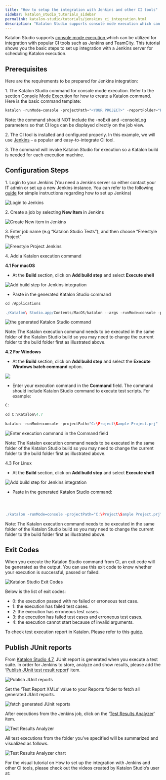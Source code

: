 ```yaml
---
title: "How to setup the integration with Jenkins and other CI tools"
sidebar: katalon_studio_tutorials_sidebar
permalink: katalon-studio/tutorials/jenskins_ci_integration.html
description: "Katalon Studio supports console mode execution which can be utilized for integration with popular CI tools such as Jenkins and TeamCity."
---
```

[](#)

Katalon Studio supports [console mode execution ](https://docs.katalon.com/display/KD/Console+Mode+Execution)which can be utilized for integration with popular CI tools such as Jenkins and TeamCity. This tutorial shows you the basic steps to set up integration with a Jenkins server for scheduling Katalon execution.

**Prerequisites**
-----------------

Here are the requirements to be prepared for Jenkins integration:

1. The Katalon Studio command for console mode execution. Refer to the section [Console Mode Execution](https://docs.katalon.com/display/KD/Console+Mode+Execution) for how to create a Katalon command. Here is the basic command template:

```groovy
katalon -runMode=console -projectPath="<YOUR PROJECT>" -reportFolder="Reports" -reportFileName="report" -retry=0 -testSuitePath=<YOUR TEST SUITE PATH> -browserType="Chrome"

```

Note: the command should NOT include the -noExit and -consoleLog parameters so that CI logs can be displayed directly on the job view.

2\. The CI tool is installed and configured properly. In this example, we will use [Jenkins](https://jenkins.io/) – a popular and easy-to-integrate CI tool.

3\. The command will invoke Katalon Studio for execution so a Katalon build is needed for each execution machine.

**Configuration Steps**
-----------------------

1\. Login to your Jenkins (You need a Jenkins server so either contact your IT admin or set up a new Jenkins instance. You can refer to the following [guide](https://www.tutorialspoint.com/jenkins/jenkins_tomcat_setup.htm) for simple instructions regarding how to set up Jenkins)

![Login to Jenkins](../../images/katalon-studio/tutorials/jenskins_ci_integration/1.-Katalon-Jenkins.png)

2\. Create a job by selecting **New Item** in Jenkins

![Create New item in Jenkins](../../images/katalon-studio/tutorials/jenskins_ci_integration/2.-Katalon-Jenkins-new-item.png)

3\. Enter job name (e.g “Katalon Studio Tests”), and then choose “Freestyle Project”

![Freestyle Project Jenkins](../../images/katalon-studio/tutorials/jenskins_ci_integration/3.-Katalon-Jenskin-Freestyle-projectpng.png)

4\. Add a Katalon execution command

**4.1 For macOS**

*   At the **Build** section, click on **Add build step** and select **Execute shell**

![Add build step for Jenkins integration](../../images/katalon-studio/tutorials/jenskins_ci_integration/4.-Katalon-macOS.png)

*   Paste in the generated Katalon Studio command

```groovy
cd /Applications
 
./Katalon\ Studio.app/Contents/MacOS/katalon --args -runMode=console -projectPath="/Users/admin/Katalon Studio/Samples/Sample Project.prj" -reportFolder="Reports" -reportFileName="report" -retry=0 -testSuitePath="Test Suites/TS_RegressionTest" -browserType="Chrome"

```

![the generated Katalon Studio command](../../images/katalon-studio/tutorials/jenskins_ci_integration/5.-Katalon-execute-shell.png)

Note: The Katalon execution command needs to be executed in the same folder of the Katalon Studio build so you may need to change the current folder to the build folder first as illustrated above.

**4.2 For Windows**

*   At the **Build** section, click on **Add build step** and select the **Execute Windows batch command** option.

![](../../images/katalon-studio/tutorials/jenskins_ci_integration/6.-Katalon-Windows-command.png)

*   Enter your execution command in the **Command** field. The command should include Katalon Studio command to execute test scripts. For example:

```groovy
C:
 
cd C:\Katalon\4.7
 
katalon -runMode=console -projectPath="C:\Project\Sample Project.prj" -reportFolder="Reports" -reportFileName="report" -retry=0 -testSuitePath="Test Suites/TS_RegressionTest" -browserType="Chrome"

```

![Enter execution command in the Command field](../../images/katalon-studio/tutorials/jenskins_ci_integration/7.-Katalon-Windows-command.png)

Note: The Katalon execution command needs to be executed in the same folder of the Katalon Studio build so you may need to change the current folder to the build folder first as illustrated above.

4.3 For Linux

*   At the **Build** section, click on **Add build step** and select **Execute shell**

![Add build step for Jenkins integration](../../images/katalon-studio/tutorials/jenskins_ci_integration/4.-Katalon-macOS.png)

*   Paste in the generated Katalon Studio command:

```groovy


 
./katalon -runMode=console -projectPath="C:\Project\Sample Project.prj" -reportFolder="Reports" -reportFileName="report" -retry=0 -testSuitePath="Test Suites/TS_RegressionTest" -browserType="Chrome"

```

Note: The Katalon execution command needs to be executed in the same folder of the Katalon Studio build so you may need to change the current folder to the build folder first as illustrated above.

**Exit Codes**
--------------

When you execute the Katalon Studio command from CI, an exit code will be generated as the output. You can use this exit code to know whether your execution is successful, passed or failed.

![Katalon Studio Exit Codes](../../images/katalon-studio/tutorials/jenskins_ci_integration/8.-Katalon-exit-code.png)

Below is the list of exit codes:

*   0: the execution passed with no failed or erroneous test case.
*   1: the execution has failed test cases.
*   2: the execution has erroneous test cases.
*   3: the execution has failed test cases and erroneous test cases.
*   4: the execution cannot start because of invalid arguments.

To check test execution report in Katalon. Please refer to this [guide](https://docs.katalon.com/display/KD/Test+Report).

**Publish JUnit reports**
-------------------------

From [Katalon Studio 4.7](https://docs.katalon.com/display/KD/Version+4.7), JUnit report is generated when you execute a test suite. In order for Jenkins to store, analyze and show results, please add the ‘[Publish JUnit test result report](https://wiki.jenkins.io/display/JENKINS/JUnit+Plugin)‘ item.

![Publish JUnit reports](../../images/katalon-studio/tutorials/jenskins_ci_integration/9.-Katalon-JUnit-reports.png)

Set the ‘Test Report XMLs’ value to your Reports folder to fetch all generated JUnit reports.

![ fetch generated JUnit reports](../../images/katalon-studio/tutorials/jenskins_ci_integration/10.-Katalon-Test-report-XMLs.png)

After executions from the Jenkins job, click on the ‘[Test Results Analyzer](https://wiki.jenkins.io/display/JENKINS/Test+Results+Analyzer+Plugin)‘ item.

![Test Results Analyzer](../../images/katalon-studio/tutorials/jenskins_ci_integration/11.-Katalon-Jenkins-Analyzer.png)

All test executions from the folder you’ve specified will be summarized and visualized as follows.

![Test Results Analyzer chart](../../images/katalon-studio/tutorials/jenskins_ci_integration/12.-Katalon-test-executions.png)

For the visual tutorial on How to set up the integration with Jenkins and other CI tools, please check out the videos created by Katalon Studio’s user at:

[](#modal-id-popup)
